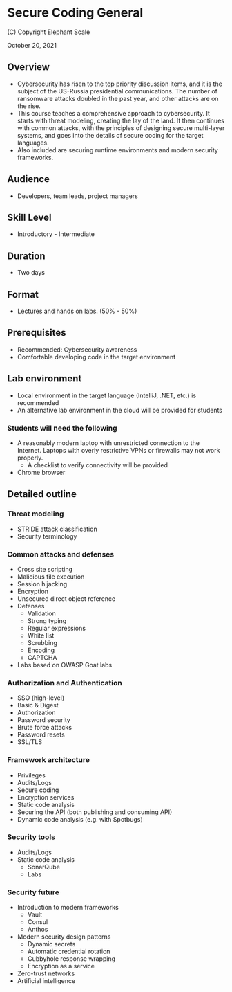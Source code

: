 # Secure Coding General

(C) Copyright Elephant Scale

October 20, 2021

## Overview

* Cybersecurity has risen to the top priority discussion items, and it is the subject of the US-Russia presidential communications.
  The number of ransomware attacks doubled in the past year, and other attacks are on the rise.
* This course teaches a comprehensive approach to cybersecurity. It starts with threat modeling, creating the lay of the land.
  It then continues with common attacks, with the principles of designing secure multi-layer systems, and goes into the details
  of secure coding for the target languages.
* Also included are securing runtime environments and modern security frameworks.

## Audience
* Developers, team leads, project managers

## Skill Level
* Introductory - Intermediate

## Duration
* Two days

## Format
* Lectures and hands on labs. (50% - 50%)

## Prerequisites
* Recommended: Cybersecurity awareness
* Comfortable developing code in the target environment


## Lab environment
* Local environment in the target language (IntelliJ, .NET, etc.) is recommended
* An alternative lab environment in the cloud will be provided for students

### Students will need the following
* A reasonably modern laptop with unrestricted connection to the Internet. Laptops with overly restrictive VPNs or firewalls may not work properly.
    * A checklist to verify connectivity will be provided
* Chrome browser

## Detailed outline

### Threat modeling
* STRIDE attack classification
* Security terminology

### Common attacks and defenses
* Cross site scripting
* Malicious file execution
* Session hijacking
* Encryption
* Unsecured direct object reference
* Defenses
  * Validation
  * Strong typing
  * Regular expressions
  * White list
  * Scrubbing
  * Encoding
  * CAPTCHA
* Labs based on OWASP Goat labs

### Authorization and Authentication

* SSO (high-level)
* Basic & Digest
* Authorization
* Password security
* Brute force attacks
* Password resets
* SSL/TLS

### Framework architecture

* Privileges
* Audits/Logs
* Secure coding
* Encryption services
* Static code analysis
* Securing the API (both publishing and consuming API)
* Dynamic code analysis (e.g. with Spotbugs)

### Security tools
* Audits/Logs
* Static code analysis
  * SonarQube
  * Labs

### Security future
* Introduction to modern frameworks
  * Vault
  * Consul
  * Anthos
* Modern security design patterns
  * Dynamic secrets
  * Automatic credential rotation
  * Cubbyhole response wrapping
  * Encryption as a service
* Zero-trust networks
* Artificial intelligence
